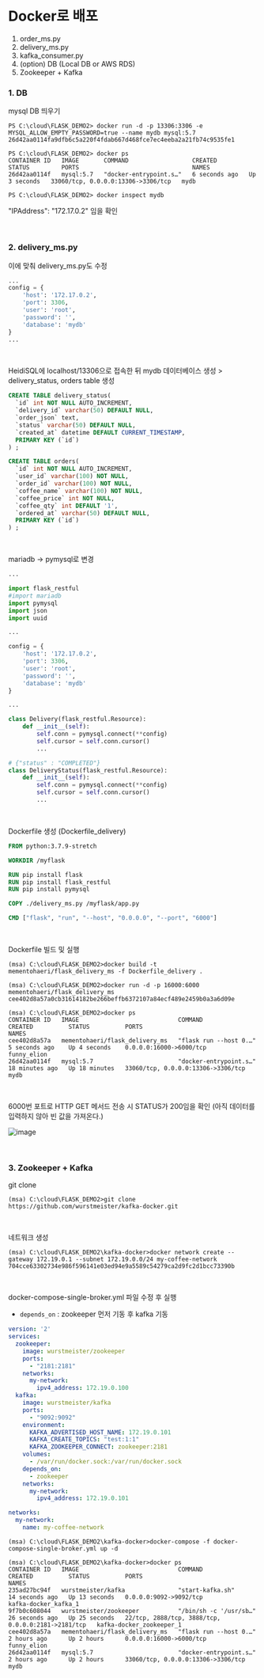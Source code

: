 # Docker로 배포

1. order_ms.py
2. delivery_ms.py
3. kafka_consumer.py
4. (option) DB (Local DB or AWS RDS)
5. Zookeeper + Kafka 



### 1. DB

mysql DB 띄우기

```
PS C:\cloud\FLASK_DEMO2> docker run -d -p 13306:3306 -e MYSQL_ALLOW_EMPTY_PASSWORD=true --name mydb mysql:5.7
26d42aa0114fa9dfb6c5a220f4fdab667d468fce7ec4eeba2a21fb74c9535fe1

PS C:\cloud\FLASK_DEMO2> docker ps
CONTAINER ID   IMAGE       COMMAND                  CREATED         STATUS         PORTS                                NAMES
26d42aa0114f   mysql:5.7   "docker-entrypoint.s…"   6 seconds ago   Up 3 seconds   33060/tcp, 0.0.0.0:13306->3306/tcp   mydb
```

```
PS C:\cloud\FLASK_DEMO2> docker inspect mydb
```

"IPAddress": "172.17.0.2" 임을 확인

<br>

### 2. delivery_ms.py

이에 맞춰 delivery_ms.py도 수정

```python
...
config = {
    'host': '172.17.0.2',
    'port': 3306,
    'user': 'root',
    'password': '',
    'database': 'mydb'
}
...
```

<br>

HeidiSQL에 localhost/13306으로 접속한 뒤 mydb 데이터베이스 생성 > delivery_status, orders table 생성

```sql
CREATE TABLE delivery_status(
  `id` int NOT NULL AUTO_INCREMENT,
  `delivery_id` varchar(50) DEFAULT NULL,
  `order_json` text,
  `status` varchar(50) DEFAULT NULL,
  `created_at` datetime DEFAULT CURRENT_TIMESTAMP,
  PRIMARY KEY (`id`)
) ;

CREATE TABLE orders(
  `id` int NOT NULL AUTO_INCREMENT,
  `user_id` varchar(100) NOT NULL,
  `order_id` varchar(100) NOT NULL,
  `coffee_name` varchar(100) NOT NULL,
  `coffee_price` int NOT NULL,
  `coffee_qty` int DEFAULT '1',
  `ordered_at` varchar(50) DEFAULT NULL,
  PRIMARY KEY (`id`)
) ;
```

<br>

mariadb -> pymysql로 변경

```python
...

import flask_restful
#import mariadb
import pymysql
import json
import uuid

...

config = {
    'host': '172.17.0.2',
    'port': 3306,
    'user': 'root',
    'password': '',
    'database': 'mydb'
}

...

class Delivery(flask_restful.Resource):
    def __init__(self):
        self.conn = pymysql.connect(**config)
        self.cursor = self.conn.cursor()
 		...

# {"status" : "COMPLETED"}
class DeliveryStatus(flask_restful.Resource):
    def __init__(self):
        self.conn = pymysql.connect(**config)
        self.cursor = self.conn.cursor()
		...
```

<br>

Dockerfile 생성 (Dockerfile_delivery)

```dockerfile
FROM python:3.7.9-stretch

WORKDIR /myflask

RUN pip install flask
RUN pip install flask_restful
RUN pip install pymysql

COPY ./delivery_ms.py /myflask/app.py

CMD ["flask", "run", "--host", "0.0.0.0", "--port", "6000"]
```

<br>

Dockerfile 빌드 및 실행

```
(msa) C:\cloud\FLASK_DEMO2>docker build -t mementohaeri/flask_delivery_ms -f Dockerfile_delivery .
```

```
(msa) C:\cloud\FLASK_DEMO2>docker run -d -p 16000:6000 mementohaeri/flask_delivery_ms
cee402d8a57a0cb31614182be266beffb6372107a84ecf489e2459b0a3a6d09e

(msa) C:\cloud\FLASK_DEMO2>docker ps
CONTAINER ID   IMAGE                            COMMAND                  CREATED          STATUS          PORTS                                NAMES
cee402d8a57a   mementohaeri/flask_delivery_ms   "flask run --host 0.…"   5 seconds ago    Up 4 seconds    0.0.0.0:16000->6000/tcp              funny_elion
26d42aa0114f   mysql:5.7                        "docker-entrypoint.s…"   18 minutes ago   Up 18 minutes   33060/tcp, 0.0.0.0:13306->3306/tcp   mydb
```

<br>

6000번 포트로 HTTP GET 메서드 전송 시 STATUS가 200임을 확인 (아직 데이터를 입력하지 않아 빈 값을 가져온다.)

![image](https://user-images.githubusercontent.com/77096463/113803467-958f8980-9797-11eb-8933-6383c2215b6f.png)

<br>

### 3. Zookeeper + Kafka

git clone

```
(msa) C:\cloud\FLASK_DEMO2>git clone https://github.com/wurstmeister/kafka-docker.git
```

<br>

네트워크 생성

```
(msa) C:\cloud\FLASK_DEMO2\kafka-docker>docker network create --gateway 172.19.0.1 --subnet 172.19.0.0/24 my-coffee-network
704cce63302734e986f596141e03ed94e9a5589c54279ca2d9fc2d1bcc73390b
```

<br>

docker-compose-single-broker.yml 파일 수정 후 실행

- `depends_on` : zookeeper 먼저 기동 후 kafka 기동

```yaml
version: '2'
services:
  zookeeper:
    image: wurstmeister/zookeeper
    ports:
      - "2181:2181"
    networks:
      my-network:
        ipv4_address: 172.19.0.100
  kafka:
    image: wurstmeister/kafka
    ports:
      - "9092:9092"
    environment:
      KAFKA_ADVERTISED_HOST_NAME: 172.19.0.101
      KAFKA_CREATE_TOPICS: "test:1:1"
      KAFKA_ZOOKEEPER_CONNECT: zookeeper:2181
    volumes:
      - /var/run/docker.sock:/var/run/docker.sock
    depends_on:
      - zookeeper
    networks:
      my-network:
        ipv4_address: 172.19.0.101

networks:
  my-network:
    name: my-coffee-network
```

```
(msa) C:\cloud\FLASK_DEMO2\kafka-docker>docker-compose -f docker-compose-single-broker.yml up -d
```

```
(msa) C:\cloud\FLASK_DEMO2\kafka-docker>docker ps
CONTAINER ID   IMAGE                            COMMAND                  CREATED          STATUS          PORTS                                                NAMES
235ad27bc94f   wurstmeister/kafka               "start-kafka.sh"         14 seconds ago   Up 13 seconds   0.0.0.0:9092->9092/tcp                               kafka-docker_kafka_1
9f7b0c608044   wurstmeister/zookeeper           "/bin/sh -c '/usr/sb…"   26 seconds ago   Up 25 seconds   22/tcp, 2888/tcp, 3888/tcp, 0.0.0.0:2181->2181/tcp   kafka-docker_zookeeper_1
cee402d8a57a   mementohaeri/flask_delivery_ms   "flask run --host 0.…"   2 hours ago      Up 2 hours      0.0.0.0:16000->6000/tcp                              funny_elion
26d42aa0114f   mysql:5.7                        "docker-entrypoint.s…"   2 hours ago      Up 2 hours      33060/tcp, 0.0.0.0:13306->3306/tcp                   mydb
```

<br>




